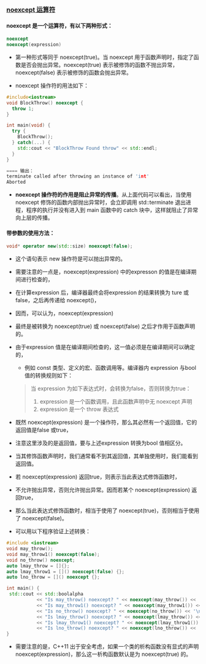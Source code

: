 ### [noexcept 运算符](https://veitchkyrie.github.io/2020/02/24/C++-noexcept-%E8%BF%90%E7%AE%97%E7%AC%A6/)
#### noexcept 是一个运算符，有以下两种形式：
```c++
noexcept
noexcept(expression)

```
* 第一种形式等同于 noexcept(true)。当 noexcept 用于函数声明时，指定了函数是否会抛出异常。noexcept(true) 表示被修饰的函数不抛出异常，noexcept(false) 表示被修饰的函数会抛出异常。

* noexcept 操作符的用法如下：
```c++
#include<iostream> 
void BlockThrow() noexcept {
  throw 1;
}

int main(void) {
  try {
    BlockThrow();
  } catch(...) {
    std::cout << "BlockThrow Found throw" << std::endl;
  }
}

==== 输出：
terminate called after throwing an instance of 'int'
Aborted

```
* **noexcept 操作符的作用是阻止异常的传播**。从上面代码可以看出，当使用 noexcept 修饰的函数内部抛出异常时，会立即调用 std::terminate 退出进程，程序的执行并没有进入到 main 函数中的 catch 块中，这样就阻止了异常向上层的传播。

#### 带参数的使用方法：
```c++
void* operator new(std::size) noexcept(false);

```
* 这个语句表示 new 操作符是可以抛出异常的。

* 需要注意的一点是，noexcept(expression) 中的expresson 的值是在编译期间进行检查的，
* 在计算expression 后，编译器最终会将expression 的结果转换为 ture 或false，之后再传递给 noexcept()，
* 因而，可以认为，noexcept(expression) 
* 最终是被转换为 noexcept(true) 或 noexcept(false) 之后才作用于函数声明的。
* 由于expression 值是在编译期间检查的，这一值必须是在编译期间可以确定的，
  * 例如 const 类型、定义的宏、函数调用等。编译器内 expression 与bool值的转换规则如下：
   > 当 expression 为如下表达式时，会转换为false，否则转换为true：
   > 1. expression 是一个函数调用，且此函数声明中无 noexcept 声明
   > 2. expression 是一个 throw 表达式
* 既然 noexcept(expression) 是一个操作符，那么其必然有一个返回值，它的返回值是false 或true，
* 注意这里涉及的是返回值，要与上述expression 转换为bool 值相区分。
* 当其修饰函数声明时，我们通常看不到其返回值，其单独使用时，我们能看到返回值。
* 若 noexcept(expression) 返回true，则表示当此表达式修饰函数时，
* 不允许抛出异常，否则允许抛出异常。因而若某个 noexcept(expression) 返回true，
* 那么当此表达式修饰函数时，相当于使用了 noexcept(true)，否则相当于使用了 noexcept(false)。

* 可以用以下程序验证上述转换：
```c++
#include <iostream> 
void may_throw();
void may_throw1() noexcept(false);
void no_throw() noexcept;
auto lmay_throw = []{};
auto lmay_throw1 = []() noexcept(false) {};
auto lno_throw = []() noexcept {};

int main() {
 std::cout << std::boolalpha
           << "Is may_throw() noexcept? " << noexcept(may_throw()) << '\n'
           << "Is may_throw1() noexcept? " << noexcept(may_throw1()) << '\n'
           << "Is no_throw() noexcept? " << noexcept(no_throw()) << '\n'
           << "Is lmay_throw() noexcept? " << noexcept(lmay_throw()) << '\n'
           << "Is lmay_throw1() noexcept? " << noexcept(lmay_throw1()) << '\n'
           << "Is lno_throw() noexcept? " << noexcept(lno_throw()) << '\n';
}

```
* 需要注意的是，C++11 出于安全考虑，如果一个类的析构函数没有显式的声明 noexcept(expression)，那么这一析构函数默认是为 noexcept(true) 的。

